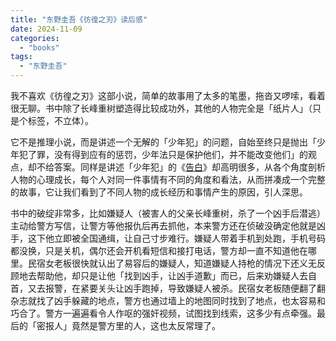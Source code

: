 ```yaml
---
title: "东野圭吾《彷徨之刃》读后感"
date: 2024-11-09
categories: 
  - "books"
tags: 
  - "东野圭吾"
---
```


我不喜欢《彷徨之刃》这部小说，简单的故事用了太多的笔墨，拖沓又啰嗦，看着很无聊。书中除了长峰重树塑造得比较成功外，其他的人物完全是「纸片人」（只是个标签，不立体）。

它不是推理小说，而是讲述一个无解的「少年犯」的问题，自始至终只是抛出「少年犯了罪，没有得到应有的惩罚，少年法只是保护他们，并不能改变他们」的观点，却不给答案。同样是讲述「少年犯」的《[告白](https://www.jfsay.com/archives/2246.html)》却高明很多，从各个角度剖析人物的心理成长，每个人对同一件事情有不同的角度和看法，从而拼凑成一个完整的故事，它让我们看到了不同人物的成长经历和事情产生的原因，引人深思。

书中的破绽非常多，比如嫌疑人（被害人的父亲长峰重树，杀了一个凶手后潜逃）主动给警方写信，让警方等他报仇后再去抓他，本来警方还在侦破没确定他就是凶手，这下他立即被全国通缉，让自己寸步难行。嫌疑人带着手机到处跑，手机号码都没换，只是关机，偶尔还会开机看短信和接打电话，警方却一直不知道他在哪里。民宿女老板很快就认出了易容后的嫌疑人，知道嫌疑人持枪的情况下还义无反顾地去帮助他，却只是让他「找到凶手，让凶手道歉」而已，后来劝嫌疑人去自首，又去报警，在紧要关头让凶手跑掉，导致嫌疑人被杀。民宿女老板随便翻了翻杂志就找了凶手躲藏的地点，警方也通过墙上的地图同时找到了地点，也太容易和巧合了。警方一遍遍看令人作呕的强奸视频，试图找到线索，这多少有点牵强。最后的「密报人」竟然是警方里的人，这也太反常理了。
